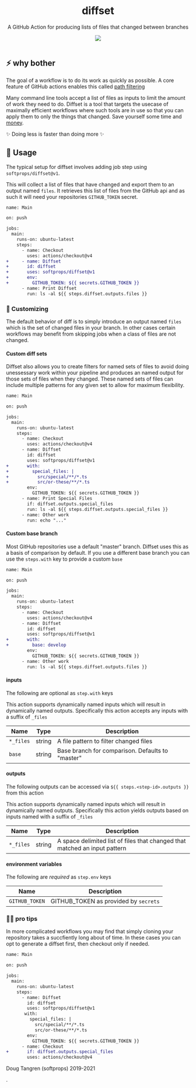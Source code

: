 <h1 align="center">
  diffset
</h1>

<p align="center">
   A GitHub Action for producing lists of files that changed between branches
</p>

<div align="center">
  <a href="https://github.com/softprops/diffset/actions">
		<img src="https://github.com/softprops/diffset/workflows/Main/badge.svg"/>
	</a>
</div>

<br />

## ⚡ why bother

The goal of a workflow is to do its work as quickly as possible. A core feature of GitHub actions enables this called [path filtering](https://help.github.com/en/actions/automating-your-workflow-with-github-actions/workflow-syntax-for-github-actions#onpushpull_requestpaths)

Many command line tools accept a list of files as inputs to limit the amount of work they need to do. Diffset is a tool that targets the usecase of maximally efficient workflows where such tools are in use so that you can apply them to only the things that changed. Save yourself some time and [money](https://help.github.com/en/github/setting-up-and-managing-billing-and-payments-on-github/about-billing-for-github-actions#about-billing-for-github-actions).

 ✨ Doing less is faster than doing more ✨

## 🤸 Usage

The typical setup for diffset involves adding job step using `softprops/diffset@v1`.

This will collect a list of files that have changed and export them to an output named `files`. It retrieves this list of files from the GitHub api and as such it will need your repositories `GITHUB_TOKEN` secret.

```diff
name: Main

on: push

jobs:
  main:
    runs-on: ubuntu-latest
    steps:
      - name: Checkout
        uses: actions/checkout@v4
+     - name: Diffset
+       id: diffset
+       uses: softprops/diffset@v1
+       env:
+         GITHUB_TOKEN: ${{ secrets.GITHUB_TOKEN }}
      - name: Print Diffset
        run: ls -al ${{ steps.diffset.outputs.files }}
```

### 💅 Customizing

The default behavior of diff is to simply introduce an output named `files` which is the set of changed files in your branch. In other cases certain workflows may benefit from skipping jobs when a class of files are not changed.

#### Custom diff sets

Diffset also allows you to create filters for named sets of files to avoid doing unessessary work within your pipeline and produces an named output for those sets of files when they changed. These named sets of files can include multiple patterns for any given set to allow for maximum flexibility.

```diff
name: Main

on: push

jobs:
  main:
    runs-on: ubuntu-latest
    steps:
      - name: Checkout
        uses: actions/checkout@v4
      - name: Diffset
        id: diffset
        uses: softprops/diffset@v1
+       with:
+         special_files: |
+           src/special/**/*.ts
+           src/or-these/**/*.ts
        env:
          GITHUB_TOKEN: ${{ secrets.GITHUB_TOKEN }}
      - name: Print Special Files
        if: diffset.outputs.special_files
        run: ls -al ${{ steps.diffset.outputs.special_files }}
      - name: Other work
        run: echo "..."
```

#### Custom base branch

Most GitHub repositories use a default "master" branch. Diffset uses this as a basis of comparison by default. If you use a different base branch you can use the `steps.with` key to provide a custom `base`

```diff
name: Main

on: push

jobs:
  main:
    runs-on: ubuntu-latest
    steps:
      - name: Checkout
        uses: actions/checkout@v4
      - name: Diffset
        id: diffset
        uses: softprops/diffset@v1
+       with:
+         base: develop
        env:
          GITHUB_TOKEN: ${{ secrets.GITHUB_TOKEN }}
      - name: Other work
        run: ls -al ${{ steps.diffset.outputs.files }}
```

#### inputs

The following are optional as `step.with` keys

This action supports dynamically named inputs which will result in dynamically named outputs.
Specifically this action accepts any inputs with a suffix of `_files`

| Name        | Type    | Description                                                     |
|-------------|---------|-----------------------------------------------------------------|
| `*_files`   | string  | A file pattern to filter changed files                          |
| `base`      | string  | Base branch for comparison. Defaults to "master"                |


#### outputs

The following outputs can be accessed via `${{ steps.<step-id>.outputs }}` from this action

This action supports dynamically named inputs which will result in dynamically named outputs.
Specifically this action yields outputs based on inputs named with a suffix of `_files`

| Name        | Type    | Description                                                     |
|-------------|---------|-----------------------------------------------------------------|
| `*_files`   | string  | A space delimited list of files that changed that matched an input pattern |


#### environment variables

The following are *required* as `step.env` keys

| Name           | Description                          |
|----------------|--------------------------------------|
| `GITHUB_TOKEN` | GITHUB_TOKEN as provided by `secrets`|


### 💁‍♀️ pro tips

In more complicated workflows you may find that simply cloning your repository takes a succfiently long about of time. In these cases you can opt to generate a diffset first, then checkout only if needed.

```diff
name: Main

on: push

jobs:
  main:
    runs-on: ubuntu-latest
    steps:
      - name: Diffset
        id: diffset
        uses: softprops/diffset@v1
       with:
         special_files: |
           src/special/**/*.ts
           src/or-these/**/*.ts
        env:
          GITHUB_TOKEN: ${{ secrets.GITHUB_TOKEN }}
      - name: Checkout
+       if: diffset.outputs.special_files
        uses: actions/checkout@v4
```

Doug Tangren (softprops) 2019-2021

.
